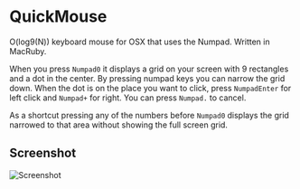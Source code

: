 QuickMouse
==========

O(log9(N)) keyboard mouse for OSX that uses the Numpad. Written in MacRuby.

When you press `Numpad0` it displays a grid on your screen with 9 rectangles and a dot in the center.
By pressing numpad keys you can narrow the grid down. 
When the dot is on the place you want to click, press `NumpadEnter` for left click and `Numpad+` for right.
You can press `Numpad.` to cancel.

As a shortcut pressing any of the numbers before `Numpad0` displays the grid narrowed to that area without showing the full screen grid.

## Screenshot
![Screenshot](http://i.imgur.com/0p0ek.jpg)